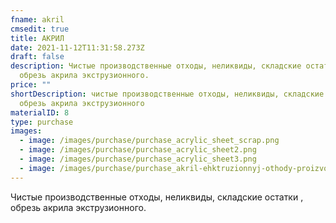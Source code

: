 ```yaml
---
fname: akril
cmsedit: true
title: АКРИЛ
date: 2021-11-12T11:31:58.273Z
draft: false
description: Чистые производственные отходы, неликвиды, складские остатки ,
  обрезь акрила экструзионного.
price: ""
shortDescription: чистые производственные отходы, неликвиды, складские остатки ,
  обрезь акрила экструзионного
materialID: 8
type: purchase
images:
  - image: /images/purchase/purchase_acrylic_sheet_scrap.png
  - image: /images/purchase/purchase_acrylic_sheet2.png
  - image: /images/purchase/purchase_acrylic_sheet3.png
  - image: /images/purchase/purchase_akril-ehktruzionnyj-othody-proizvodstva.jpg
---
```

Чистые производственные отходы, неликвиды, складские остатки , обрезь акрила экструзионного.